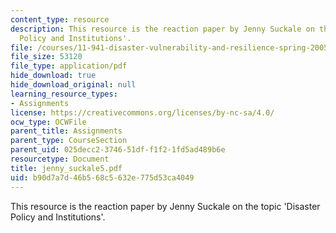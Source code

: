 ```yaml
---
content_type: resource
description: This resource is the reaction paper by Jenny Suckale on the topic 'Disaster
  Policy and Institutions'.
file: /courses/11-941-disaster-vulnerability-and-resilience-spring-2005/b90d7a7d46b568c5632e775d53ca4049_jenny_suckale5.pdf
file_size: 53120
file_type: application/pdf
hide_download: true
hide_download_original: null
learning_resource_types:
- Assignments
license: https://creativecommons.org/licenses/by-nc-sa/4.0/
ocw_type: OCWFile
parent_title: Assignments
parent_type: CourseSection
parent_uid: 025decc2-3746-51df-f1f2-1fd5ad489b6e
resourcetype: Document
title: jenny_suckale5.pdf
uid: b90d7a7d-46b5-68c5-632e-775d53ca4049
---
```

This resource is the reaction paper by Jenny Suckale on the topic 'Disaster Policy and Institutions'.